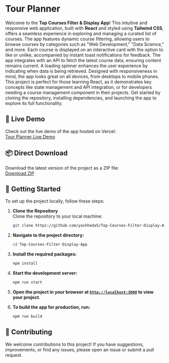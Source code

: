 # Tour Planner

Welcome to the **Top Courses Filter & Display App**! This intuitive and responsive web application, built with **React** and styled using **Tailwind CSS**, offers a seamless experience in exploring and managing a curated list of courses. The app features dynamic course filtering, allowing users to browse courses by categories such as "Web Development," "Data Science," and more. Each course is displayed on an interactive card with the option to like or unlike, accompanied by instant toast notifications for feedback. The app integrates with an API to fetch the latest course data, ensuring content remains current. A loading spinner enhances the user experience by indicating when data is being retrieved. Designed with responsiveness in mind, the app looks great on all devices, from desktops to mobile phones. This project is perfect for those learning React, as it demonstrates key concepts like state management and API integration, or for developers needing a course management component in their projects. Get started by cloning the repository, installing dependencies, and launching the app to explore its full functionality.

## 🎯 Live Demo

Check out the live demo of the app hosted on Vercel:  
[Tour Planner Live Demo](https://tour-planner-seven.vercel.app/)

## 📦 Direct Download

Download the latest version of the project as a ZIP file:  
[Download ZIP](https://github.com/yashheda5/Top-Courses-Filter-Display-App/archive/refs/heads/main.zip)

## 🚀 Getting Started

To set up the project locally, follow these steps:

1. **Clone the Repository**  
   Clone the repository to your local machine:
   ```sh
   git clone https://github.com/yashheda5/Top-Courses-Filter-Display-App.git
    ```

2. **Navigate to the project directory:**
    ```sh
    cd Top-Courses-Filter-Display-App
    ```

3. **Install the required packages:**
    ```sh
    npm install
    ```

4. **Start the development server:**
    ```sh
    npm run start
    ```

5. **Open the project in your browser at [`http://localhost:3000`](http://localhost:3000) to view your project**.

6. **To build the app for production, run:**
    ```sh
    npm run build
    ```

## 🤝 Contributing

We welcome contributions to this project! If you have suggestions, improvements, or find any issues, please open an issue or submit a pull request.
